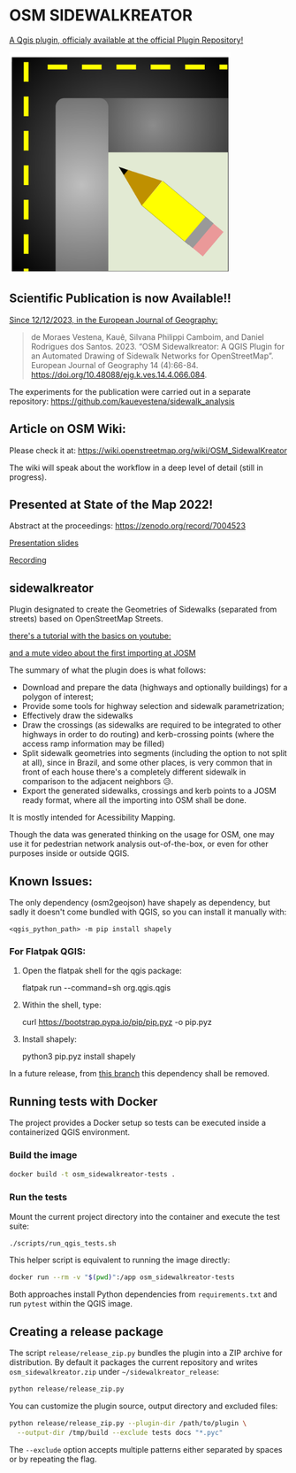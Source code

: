 # OSM SIDEWALKREATOR

[A Qgis plugin, officialy available at the official Plugin Repository!](https://plugins.qgis.org/plugins/osm_sidewalkreator/)


<img src="assets/logos/sidewalkreator_logo.png" alt="Image" width="400">


## Scientific Publication is now Available!!

[Since 12/12/2023, in the European Journal of Geography:](https://eurogeojournal.eu/index.php/egj/article/view/553)

> de Moraes Vestena, Kauê, Silvana Philippi Camboim, and Daniel Rodrigues dos Santos. 2023. “OSM Sidewalkreator: A QGIS Plugin for an Automated Drawing of Sidewalk Networks for OpenStreetMap”. European Journal of Geography 14 (4):66-84. https://doi.org/10.48088/ejg.k.ves.14.4.066.084.

The experiments for the publication were carried out in a separate repository: https://github.com/kauevestena/sidewalk_analysis

## Article on OSM Wiki:

Please check it at: https://wiki.openstreetmap.org/wiki/OSM_SidewalKreator 

The wiki will speak about the workflow in a deep level of detail (still in progress).

## Presented at State of the Map 2022!
Abstract at the proceedings: https://zenodo.org/record/7004523

[Presentation slides](https://rebrand.ly/kauevestena_sotm22) 

[Recording](https://www.youtube.com/watch?v=B--1ge42UHY)

## sidewalkreator
Plugin designated to create the Geometries of Sidewalks (separated from streets) based on OpenStreetMap Streets.


[there's a tutorial with the basics on youtube:](https://www.youtube.com/watch?v=jq-K3Ixx0IM)

[and a mute video about the first importing at JOSM](https://www.youtube.com/watch?v=Apqdb73lNvY)

The summary of what the plugin does is what follows:

  - Download and prepare the data (highways and optionally buildings) for a polygon of interest;
  - Provide some tools for highway selection and sidewalk parametrization;
  - Effectively draw the sidewalks
  - Draw the crossings (as sidewalks are required to be integrated to other highways in order to do routing) and kerb-crossing points (where the access ramp information may be filled)
  - Split sidewalk geometries into segments (including the option to not split at all), since in Brazil, and some other places, is very common that in front of each house there's a completely different sidewalk in comparison to the adjacent neighbors 😥.
  - Export the generated sidewalks, crossings and kerb points to a JOSM ready format, where all the importing into OSM shall be done.

It is mostly intended for Acessibility Mapping.

Though the data was generated thinking on the usage for OSM, one may use it for pedestrian network analysis out-of-the-box, or even for other purposes inside or outside QGIS.

## Known Issues:

The only dependency (osm2geojson) have shapely as dependency, but sadly it doesn't come bundled with QGIS, 
so you can install it manually with:

    <qgis_python_path> -m pip install shapely

### For Flatpak QGIS:

1) Open the flatpak shell for the qgis package:


    flatpak run --command=sh org.qgis.qgis
   
3) Within the shell, type:


    curl https://bootstrap.pypa.io/pip/pip.pyz -o pip.pyz
   
5) Install shapely:


    python3 pip.pyz install shapely

In a future release, from [this branch]([https://eurogeojournal.eu/index.php/egj/article/view/553](https://github.com/kauevestena/osm_sidewalkreator/tree/remove_dependencies)) this dependency shall be removed.


## Running tests with Docker

The project provides a Docker setup so tests can be executed inside a containerized QGIS environment.

### Build the image

```bash
docker build -t osm_sidewalkreator-tests .
```

### Run the tests

Mount the current project directory into the container and execute the test suite:

```bash
./scripts/run_qgis_tests.sh
```

This helper script is equivalent to running the image directly:

```bash
docker run --rm -v "$(pwd)":/app osm_sidewalkreator-tests
```

Both approaches install Python dependencies from `requirements.txt` and run `pytest` within the QGIS image.

## Creating a release package

The script `release/release_zip.py` bundles the plugin into a ZIP archive for distribution. By default it packages the current repository and writes `osm_sidewalkreator.zip` under `~/sidewalkreator_release`:

```bash
python release/release_zip.py
```

You can customize the plugin source, output directory and excluded files:

```bash
python release/release_zip.py --plugin-dir /path/to/plugin \
  --output-dir /tmp/build --exclude tests docs "*.pyc"
```

The `--exclude` option accepts multiple patterns either separated by spaces or by repeating the flag.

